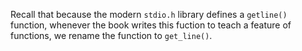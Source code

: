 Recall that because the modern `stdio.h` library defines a `getline()` function, whenever
the book writes this fuction to teach a feature of functions, we rename the function
to `get_line()`.

